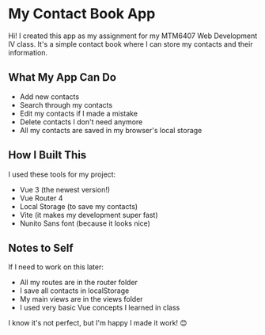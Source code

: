 
# My Contact Book App

Hi! I created this app as my assignment for my MTM6407 Web Development IV class. It's a simple contact book where I can store my contacts and their information.

## What My App Can Do

- Add new contacts
- Search through my contacts
- Edit my contacts if I made a mistake
- Delete contacts I don't need anymore
- All my contacts are saved in my browser's local storage

## How I Built This

I used these tools for my project:
- Vue 3 (the newest version!)
- Vue Router 4 
- Local Storage (to save my contacts)
- Vite (it makes my development super fast)
- Nunito Sans font (because it looks nice)

## Notes to Self

If I need to work on this later:
- All my routes are in the router folder
- I save all contacts in localStorage
- My main views are in the views folder
- I used very basic Vue concepts I learned in class

I know it's not perfect, but I'm happy I made it work! 😊